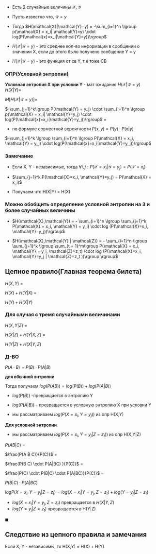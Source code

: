 * Есть 2 случайные величины $\mathcal{X, Y}$

* Пусть известно что, $\mathcal{Y} = y$

* Тогда $H(\mathcal{X}|\mathcal{Y}=y) = -\sum_{i=1}^n \lgroup p(\mathcal{X} = x_i| \mathcal{Y}=y) \cdot log(P(\mathcal{x}=x_i|\mathcal{Y}=y))\rgroup$

* $H(\mathcal{X}|\mathcal{Y}=y)$ - это среднее кол-во информации в сообщении о значении X, если до этого было получено сообщение Y = y
  
* $H(\mathcal{X}|\mathcal{Y}=y)$ - это функция от св Y, т.е тоже СВ

### ОПР(Условной энтропии)

**Условная энтропия X при условии Y** - мат ожидание $H(\mathcal{X}|\mathcal{Y}=y)$
$H(X|Y) =$

$M[H(\mathcal{X}|\mathcal{Y}=y)] =$

$-\sum_{j=1}^k\lgroup P(\mathcal{Y} = y_j) \cdot \sum_{i=1}^n \lgroup p(\mathcal{X} = x_i| \mathcal{Y}=y_j) \cdot log(P(\mathcal{x}=x_i|\mathcal{Y}=y_j))\rgroup$ =

* по формуле совместной вероятности $P(x,y) = P(y)\cdot P(x|y)$

$-\sum_{j=1}^k \lgroup \sum_{i=1}^n \lgroup P(\mathcal{X} = x_i, \mathcal{Y} = y_j) \cdot log(P(\mathcal{x}=x_i|\mathcal{Y}=y_j))\rgroup$

### Замечание 

* Если X, Y - независимые, тогда $\forall i,j: P(\mathcal{X} = x_i | \mathcal{Y} = y_j) = P(\mathcal{X} = x_i)$

* $\sum_{j=1}^k P(\mathcal{X}=x_i, \mathcal{Y}=y_j) = P(\mathcal{X} = x_i)$

* Получаем что H(X|Y) = H(X)

### Можно обобщить определение условной энтропии на 3  и более случайных величины 

* $H(\mathcal{X},\mathcal{Y}) = - \sum_{i=1}^n \lgroup \sum_{j=1}^k P(\mathcal{X} = x_i, \mathcal{Y} = y_i) \cdot log (P(\mathcal{X}=x_i, \mathcal{Y}=y_j))\rgroup$

* $H(\mathcal{X},\mathcal{Y} | \mathcal{Z}) = - \sum_{i=1}^n \lgroup \sum_{j=1}^k \lgroup \sum_{t = 1}^m\lgroup P(\mathcal{X} = x_i, \mathcal{Y} = y_i, \mathcal{Z}=z_t) \cdot log (P(\mathcal{X}=x_i, \mathcal{Y}=y_j | \mathcal{Z}=z_t ))\rgroup \rgroup$

## Цепное правило(Главная теорема билета)

$H(X, Y)$ =

$H(X) + H(Y|X)$ = 

$H(Y) + H(X|Y)$

### Для случая с тремя случайными величинами

$H(X, Y | Z)$ =

$H(X|Z) + H(Y|X, Z)$ = 

$H(Y|Z) + H(X|Y, Z)$



### Д-ВО

$P(A\cdot B) = P(B) \cdot P(A|B)$

**для обычной энтропии**

Тогда получаем $log(P(A B)) = log(P(B)) + log(P(A|B))$

* $log(P(B))$ -превращается в энтропию Y

* $log(P(A|B))$ - превращается в условную энтропию X при условии Y

* мы рассматриваем $log(P(X=x_i, Y = y_j))$ из опр H(X,Y)
 
**Для условной энтропии**

* мы рассматриваем $log(P(X=x_i, Y = y_j|Z=z_t))$ из опр H(X,Y|Z)

$P(A B | C)$ = 

$\frac{P(A B C)}{P(C)}$ = 

$\frac{P(B C) \cdot P(A|BC) }{P(C)}$ =

$\frac{P(C) \cdot P(B|C) \cdot P(A|BC)}{P(C)}$ = 

$P(B|C) \cdot P(A|BC)$

$log P(X=x_i, Y=y_j|Z=z_t) = log(X=x_i | Y=y_j, Z=z_t) + log(Y=y_j|Z=z_t)$

* $log(X=x_i | Y=y_j, Z=z_t)$ превращается в $H(X|Y,Z)$
* $log(Y=y_j|Z=z_t)$ превращается в H(Y|Z)

$\blacksquare$

## Следствие из цепного правила и замечания

Если X, Y - независимы, то H(X,Y) = H(X) + H(Y)